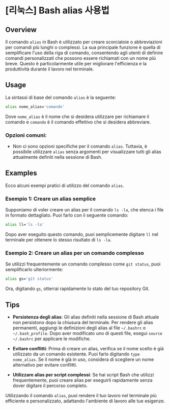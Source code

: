 # [리눅스] Bash alias 사용법

## Overview
Il comando `alias` in Bash è utilizzato per creare scorciatoie o abbreviazioni per comandi più lunghi o complessi. La sua principale funzione è quella di semplificare l'uso della riga di comando, consentendo agli utenti di definire comandi personalizzati che possono essere richiamati con un nome più breve. Questo è particolarmente utile per migliorare l'efficienza e la produttività durante il lavoro nel terminale.

## Usage
La sintassi di base del comando `alias` è la seguente:

```bash
alias nome_alias='comando'
```

Dove `nome_alias` è il nome che si desidera utilizzare per richiamare il comando e `comando` è il comando effettivo che si desidera abbreviare. 

### Opzioni comuni:
- Non ci sono opzioni specifiche per il comando `alias`. Tuttavia, è possibile utilizzare `alias` senza argomenti per visualizzare tutti gli alias attualmente definiti nella sessione di Bash.

## Examples
Ecco alcuni esempi pratici di utilizzo del comando `alias`.

### Esempio 1: Creare un alias semplice
Supponiamo di voler creare un alias per il comando `ls -la`, che elenca i file in formato dettagliato. Puoi farlo con il seguente comando:

```bash
alias ll='ls -la'
```

Dopo aver eseguito questo comando, puoi semplicemente digitare `ll` nel terminale per ottenere lo stesso risultato di `ls -la`.

### Esempio 2: Creare un alias per un comando complesso
Se utilizzi frequentemente un comando complesso come `git status`, puoi semplificarlo ulteriormente:

```bash
alias gs='git status'
```

Ora, digitando `gs`, otterrai rapidamente lo stato del tuo repository Git.

## Tips
- **Persistenza degli alias**: Gli alias definiti nella sessione di Bash attuale non persistono dopo la chiusura del terminale. Per rendere gli alias permanenti, aggiungi le definizioni degli alias al file `~/.bashrc` o `~/.bash_profile`. Dopo aver modificato uno di questi file, esegui `source ~/.bashrc` per applicare le modifiche.
  
- **Evitare conflitti**: Prima di creare un alias, verifica se il nome scelto è già utilizzato da un comando esistente. Puoi farlo digitando `type nome_alias`. Se il nome è già in uso, considera di scegliere un nome alternativo per evitare conflitti.

- **Utilizzare alias per script complessi**: Se hai script Bash che utilizzi frequentemente, puoi creare alias per eseguirli rapidamente senza dover digitare il percorso completo.

Utilizzando il comando `alias`, puoi rendere il tuo lavoro nel terminale più efficiente e personalizzato, adattando l'ambiente di lavoro alle tue esigenze.